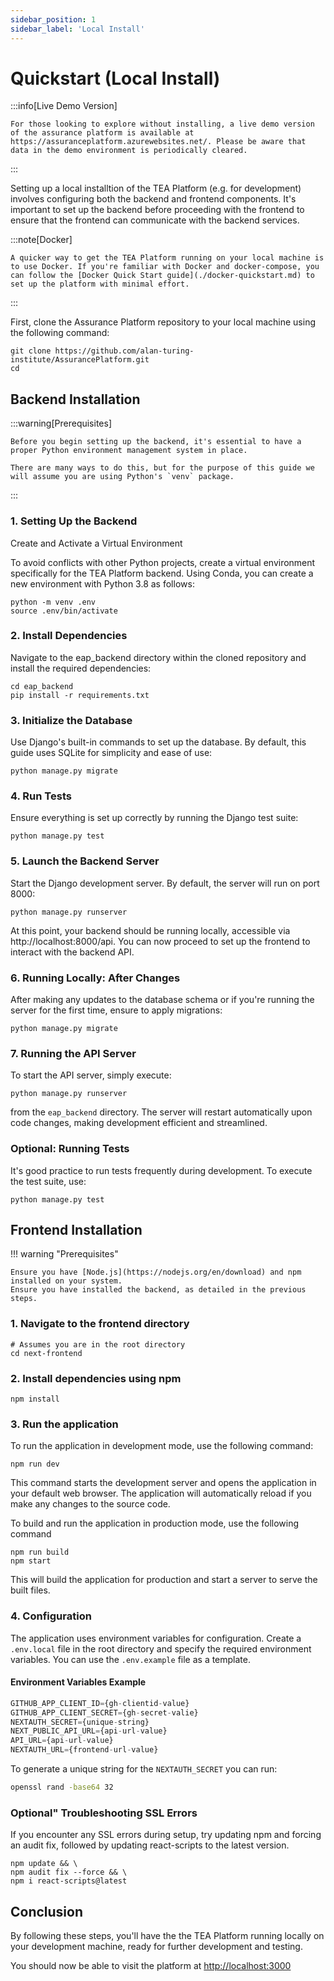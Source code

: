 ```yaml
---
sidebar_position: 1
sidebar_label: 'Local Install'
---
```


# Quickstart (Local Install)

:::info[Live Demo Version]

    For those looking to explore without installing, a live demo version of the assurance platform is available at https://assuranceplatform.azurewebsites.net/. Please be aware that data in the demo environment is periodically cleared.

:::

Setting up a local installtion of the TEA Platform (e.g. for development) involves configuring both the backend and frontend components. It's important to set up the backend before proceeding with the frontend to ensure that the frontend can communicate with the backend services.

:::note[Docker]

    A quicker way to get the TEA Platform running on your local machine is to use Docker. If you're familiar with Docker and docker-compose, you can follow the [Docker Quick Start guide](./docker-quickstart.md) to set up the platform with minimal effort.

:::

First, clone the Assurance Platform repository to your local machine using the following command:

```shell
git clone https://github.com/alan-turing-institute/AssurancePlatform.git
cd
```

## Backend Installation

:::warning[Prerequisites]

    Before you begin setting up the backend, it's essential to have a proper Python environment management system in place.

    There are many ways to do this, but for the purpose of this guide we will assume you are using Python's `venv` package.

:::

### 1. Setting Up the Backend

Create and Activate a Virtual Environment

To avoid conflicts with other Python projects, create a virtual environment specifically for the TEA Platform backend. Using Conda, you can create a new environment with Python 3.8 as follows:

```shell
python -m venv .env
source .env/bin/activate
```

### 2. Install Dependencies

Navigate to the eap_backend directory within the cloned repository and install the required dependencies:

```shell
cd eap_backend
pip install -r requirements.txt
```

### 3. Initialize the Database

Use Django's built-in commands to set up the database. By default, this guide uses SQLite for simplicity and ease of use:

```shell
python manage.py migrate
```

### 4. Run Tests

Ensure everything is set up correctly by running the Django test suite:

```shell
python manage.py test
```

### 5. Launch the Backend Server

Start the Django development server. By default, the server will run on port 8000:

```shell
python manage.py runserver
```

At this point, your backend should be running locally, accessible via http://localhost:8000/api. You can now proceed to set up the frontend to interact with the backend API.

### 6. Running Locally: After Changes

After making any updates to the database schema or if you're running the server for the first time, ensure to apply migrations:

```shell
python manage.py migrate
```

### 7. Running the API Server

To start the API server, simply execute:

```shell
python manage.py runserver
```

from the `eap_backend` directory. The server will restart automatically upon code changes, making development efficient and streamlined.

### Optional: Running Tests

It's good practice to run tests frequently during development. To execute the test suite, use:

```shell
python manage.py test
```

## Frontend Installation

!!! warning "Prerequisites"

    Ensure you have [Node.js](https://nodejs.org/en/download) and npm installed on your system.
    Ensure you have installed the backend, as detailed in the previous steps.

### 1. Navigate to the frontend directory

```shell
# Assumes you are in the root directory
cd next-frontend
```

### 2. Install dependencies using npm

```shell
npm install
```

### 3. Run the application

To run the application in development mode, use the following command:

```shell
npm run dev
```

This command starts the development server and opens the application in your default web browser. The application will automatically reload if you make any changes to the source code.

To build and run the application in production mode, use the following command

```shell
npm run build
npm start
```

This will build the application for production and start a server to serve the built files.

### 4. Configuration

The application uses environment variables for configuration. Create a `.env.local` file in the root directory and specify the required environment variables. You can use the `.env.example` file as a template.

#### Environment Variables Example

```js
GITHUB_APP_CLIENT_ID={gh-clientid-value}
GITHUB_APP_CLIENT_SECRET={gh-secret-valie}
NEXTAUTH_SECRET={unique-string}
NEXT_PUBLIC_API_URL={api-url-value}
API_URL={api-url-value}
NEXTAUTH_URL={frontend-url-value}
```

To generate a unique string for the `NEXTAUTH_SECRET` you can run:

```bash
openssl rand -base64 32
```

### Optional" Troubleshooting SSL Errors

If you encounter any SSL errors during setup, try updating npm and forcing an audit fix, followed by updating react-scripts to the latest version.

```shell
npm update && \
npm audit fix --force && \
npm i react-scripts@latest
```

## Conclusion

By following these steps, you'll have the the TEA Platform running locally on your development machine, ready for further development and testing.

You should now be able to visit the platform at [http://localhost:3000](http://localhost:3000)
